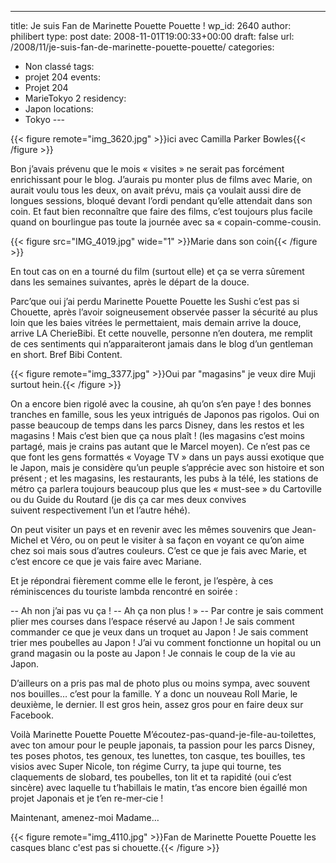---
title: Je suis Fan de Marinette Pouette Pouette !
wp_id: 2640
author: philibert
type: post
date: 2008-11-01T19:00:33+00:00
draft: false
url: /2008/11/je-suis-fan-de-marinette-pouette-pouette/
categories:
  - Non classé
tags:
  - projet 204
events:
  - Projet 204
  - MarieTokyo 2
residency:
  - Japon
locations:
  - Tokyo
--- 

{{< figure remote="img_3620.jpg" >}}ici avec Camilla Parker Bowles{{< /figure >}}

Bon j&rsquo;avais prévenu que le mois « visites » ne serait pas forcément enrichissant pour le blog. J&rsquo;aurais pu monter plus de films avec Marie, on aurait voulu tous les deux, on avait prévu, mais ça voulait aussi dire de longues sessions, bloqué devant l&rsquo;ordi pendant qu&rsquo;elle attendait dans son coin. Et faut bien reconnaître que faire des films, c&rsquo;est toujours plus facile quand on bourlingue pas toute la journée avec sa « copain-comme-cousin.

{{< figure src="IMG_4019.jpg" wide="1" >}}Marie dans son coin{{< /figure >}}

En tout cas on en a tourné du film (surtout elle) et ça se verra sûrement dans les semaines suivantes, après le départ de la douce.

Parc&rsquo;que oui j&rsquo;ai perdu Marinette Pouette Pouette les Sushi c&rsquo;est pas si Chouette, après l&rsquo;avoir soigneusement observée passer la sécurité au plus loin que les baies vitrées le permettaient, mais demain arrive la douce, arrive LA CherieBibi. Et cette nouvelle, personne n&rsquo;en doutera, me remplit de ces sentiments qui n&rsquo;apparaiteront jamais dans le blog d&rsquo;un gentleman en short. Bref Bibi Content.

{{< figure remote="img_3377.jpg" >}}Oui par "magasins" je veux dire Muji surtout hein.{{< /figure >}}

On a encore bien rigolé avec la cousine, ah qu&rsquo;on s&rsquo;en paye ! des bonnes tranches en famille, sous les yeux intrigués de Japonos pas rigolos. Oui on passe beaucoup de temps dans les parcs Disney, dans les restos et les magasins ! Mais c&rsquo;est bien que ça nous plaît ! (les magasins c&rsquo;est moins partagé, mais je crains pas autant que le Marcel moyen). Ce n&rsquo;est pas ce que font les gens formattés « Voyage TV » dans un pays aussi exotique que le Japon, mais je considère qu&rsquo;un peuple s&rsquo;apprécie avec son histoire et son présent ; et les magasins, les restaurants, les pubs à la télé, les stations de métro ça parlera toujours beaucoup plus que les « must-see » du Cartoville ou du Guide du Routard (je dis ça car mes deux convives suivent respectivement l&rsquo;un et l&rsquo;autre héhé).

On peut visiter un pays et en revenir avec les mêmes souvenirs que Jean-Michel et Véro, ou on peut le visiter à sa façon en voyant ce qu&rsquo;on aime chez soi mais sous d&rsquo;autres couleurs. C&rsquo;est ce que je fais avec Marie, et c&rsquo;est encore ce que je vais faire avec Mariane.

Et je répondrai fièrement comme elle le feront, je l&rsquo;espère, à ces réminiscences du touriste lambda rencontré en soirée :
  
-- Ah non j&rsquo;ai pas vu ça !
-- Ah ça non plus ! »
-- Par contre je sais comment plier mes courses dans l&rsquo;espace réservé au Japon ! Je sais comment commander ce que je veux dans un troquet au Japon ! Je sais comment trier mes poubelles au Japon ! J&rsquo;ai vu comment fonctionne un hopital ou un grand magasin ou la poste au Japon ! Je connais le coup de la vie au Japon.

D&rsquo;ailleurs on a pris pas mal de photo plus ou moins sympa, avec souvent nos bouilles&#8230; c&rsquo;est pour la famille. Y a donc un nouveau Roll Marie, le deuxième, le dernier. Il est gros hein, assez gros pour en faire deux sur Facebook.

Voilà Marinette Pouette Pouette M&rsquo;écoutez-pas-quand-je-file-au-toilettes, avec ton amour pour le peuple japonais, ta passion pour les parcs Disney, tes poses photos, tes genoux, tes lunettes, ton casque, tes bouilles, tes visios avec Super Nicole, ton régime Curry, ta jupe qui tourne, tes claquements de slobard, tes poubelles, ton lit et ta rapidité (oui c&rsquo;est sincère) avec laquelle tu t&rsquo;habillais le matin, t&rsquo;as encore bien égaillé mon projet Japonais et je t&rsquo;en re-mer-cie !

Maintenant, amenez-moi Madame&#8230;

{{< figure remote="img_4110.jpg" >}}Fan de Marinette Pouette Pouette les casques blanc c'est pas si chouette.{{< /figure >}}